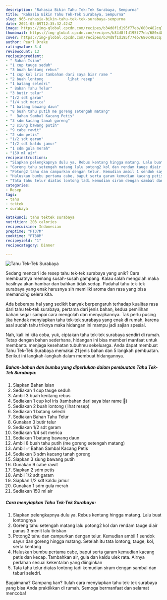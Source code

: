 ```yaml
---
description: "Rahasia Bikin Tahu Tek-Tek Surabaya, Sempurna"
title: "Rahasia Bikin Tahu Tek-Tek Surabaya, Sempurna"
slug: 965-rahasia-bikin-tahu-tek-tek-surabaya-sempurna
date: 2021-05-09T12:35:32.424Z
image: https://img-global.cpcdn.com/recipes/b34d8f1d195f77eb/680x482cq70/tahu-tek-tek-surabaya-foto-resep-utama.jpg
thumbnail: https://img-global.cpcdn.com/recipes/b34d8f1d195f77eb/680x482cq70/tahu-tek-tek-surabaya-foto-resep-utama.jpg
cover: https://img-global.cpcdn.com/recipes/b34d8f1d195f77eb/680x482cq70/tahu-tek-tek-surabaya-foto-resep-utama.jpg
author: Pearl Drake
ratingvalue: 3.4
reviewcount: 13
recipeingredient:
- " Bahan Isian"
- "1 cup tauge seduh"
- "3 buah kentang rebus"
- "1 cup kol iris tambahan dari saya biar rame "
- "2 buah lontong           lihat resep"
- "1 batang seledri"
- " Bahan Tahu Telur"
- "3 butir telur"
- "1/2 sdt garam"
- "1/4 sdt merica"
- "1 batang bawang daun"
- "8 buah tahu putih me goreng setengah matang"
- "  Bahan Sambal Kacang Petis"
- "3 sdm kacang tanah goreng"
- "3 siung bawang putih"
- "9 cabe rawit"
- "2 sdm petis"
- "1/2 sdt garam"
- "1/2 sdt kaldu jamur"
- "1 sdm gula merah"
- "150 ml air"
recipeinstructions:
- "Siapkan pelengkapnya dulu ya. Rebus kentang hingga matang. Lalu buat lontongnya"
- "Goreng tahu setengah matang lalu potong2 kol dan rendam tauge diair panas 3 menit lalu tiriskan"
- "Potong2 tahu dan campurkan dengan telur. Kemudian ambil 1 sendok sayur dan goreng hingga matang. Setelah itu tata lontong, tauge, kol, serta kentang"
- "Haluskan bumbu pertama cabe, baput serta garam kemudian kacang petis dan kecap. Tambahkan air, gula dan kaldu ulek rata. Airnya perlahan sesuai kekentalan yang diinginkan"
- "Tata tahu telur diatas lontong tadi kemudian siram dengan sambal dan taburi seledri."
categories:
- Resep
tags:
- tahu
- tektek
- surabaya

katakunci: tahu tektek surabaya 
nutrition: 203 calories
recipecuisine: Indonesian
preptime: "PT37M"
cooktime: "PT38M"
recipeyield: "1"
recipecategory: Dinner

---
```



![Tahu Tek-Tek Surabaya](https://img-global.cpcdn.com/recipes/b34d8f1d195f77eb/680x482cq70/tahu-tek-tek-surabaya-foto-resep-utama.jpg)

Sedang mencari ide resep tahu tek-tek surabaya yang unik? Cara membuatnya memang susah-susah gampang. Kalau salah mengolah maka hasilnya akan hambar dan bahkan tidak sedap. Padahal tahu tek-tek surabaya yang enak harusnya sih memiliki aroma dan rasa yang bisa memancing selera kita.



Ada beberapa hal yang sedikit banyak berpengaruh terhadap kualitas rasa dari tahu tek-tek surabaya, pertama dari jenis bahan, kedua pemilihan bahan segar sampai cara mengolah dan menyajikannya. Tak perlu pusing jika hendak menyiapkan tahu tek-tek surabaya yang enak di rumah, karena asal sudah tahu triknya maka hidangan ini mampu jadi sajian spesial.


Nah, kali ini kita coba, yuk, ciptakan tahu tek-tek surabaya sendiri di rumah. Tetap dengan bahan sederhana, hidangan ini bisa memberi manfaat untuk membantu menjaga kesehatan tubuhmu sekeluarga. Anda dapat membuat Tahu Tek-Tek Surabaya memakai 21 jenis bahan dan 5 langkah pembuatan. Berikut ini langkah-langkah dalam membuat hidangannya.

<!--inarticleads1-->

##### Bahan-bahan dan bumbu yang diperlukan dalam pembuatan Tahu Tek-Tek Surabaya:

1. Siapkan  Bahan Isian
1. Sediakan 1 cup tauge seduh
1. Ambil 3 buah kentang rebus
1. Sediakan 1 cup kol iris (tambahan dari saya biar rame 🤣)
1. Sediakan 2 buah lontong           (lihat resep)
1. Sediakan 1 batang seledri
1. Sediakan  Bahan Tahu Telur
1. Gunakan 3 butir telur
1. Sediakan 1/2 sdt garam
1. Sediakan 1/4 sdt merica
1. Sediakan 1 batang bawang daun
1. Ambil 8 buah tahu putih (me goreng setengah matang)
1. Ambil  ✅ Bahan Sambal Kacang Petis
1. Sediakan 3 sdm kacang tanah goreng
1. Siapkan 3 siung bawang putih
1. Gunakan 9 cabe rawit
1. Siapkan 2 sdm petis
1. Ambil 1/2 sdt garam
1. Siapkan 1/2 sdt kaldu jamur
1. Gunakan 1 sdm gula merah
1. Sediakan 150 ml air




<!--inarticleads2-->

##### Cara menyiapkan Tahu Tek-Tek Surabaya:

1. Siapkan pelengkapnya dulu ya. Rebus kentang hingga matang. Lalu buat lontongnya
1. Goreng tahu setengah matang lalu potong2 kol dan rendam tauge diair panas 3 menit lalu tiriskan
1. Potong2 tahu dan campurkan dengan telur. Kemudian ambil 1 sendok sayur dan goreng hingga matang. Setelah itu tata lontong, tauge, kol, serta kentang
1. Haluskan bumbu pertama cabe, baput serta garam kemudian kacang petis dan kecap. Tambahkan air, gula dan kaldu ulek rata. Airnya perlahan sesuai kekentalan yang diinginkan
1. Tata tahu telur diatas lontong tadi kemudian siram dengan sambal dan taburi seledri.




Bagaimana? Gampang kan? Itulah cara menyiapkan tahu tek-tek surabaya yang bisa Anda praktikkan di rumah. Semoga bermanfaat dan selamat mencoba!
